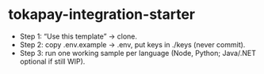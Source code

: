 # tokapay-integration-starter

- Step 1: “Use this template” → clone.
- Step 2: copy .env.example → .env, put keys in ./keys (never commit).
- Step 3: run one working sample per language (Node, Python; Java/.NET optional if still WIP).

